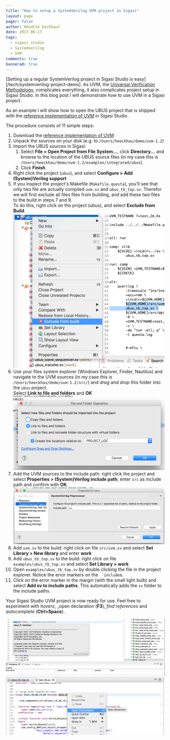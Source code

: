 ```yaml
---
title: "How to setup a SystemVerilog UVM project in Sigasi"
layout: page 
pager: false
author: Hendrik Eeckhaut
date: 2017-06-17
tags: 
  - sigasi studio
  - SystemVerilog
  - UVM
comments: true
bannerad: true
---
```


[Setting up a regular SystemVerilog project in Sigasi Studio is easy][/tech/systemverilog-project-demo]. As UVM, the [Universal Verification Methodology](https://en.wikipedia.org/wiki/Universal_Verification_Methodology), complicates everything, it also complicates project setup in Sigasi Studio. In this blog post I will demonstrate how to use UVM in a Sigasi project.

As an example I will show how to open the UBUS project that is shipped with the [reference implementation of UVM](http://www.accellera.org/downloads/standards/uvm) in Sigasi Studio.

The procedure consists of 11 simple steps:

1. Download the [reference implementation of UVM](http://www.accellera.org/images/downloads/standards/uvm/uvm-1.2.tar.gz)
2. Unpack the sources on your disk (e.g. to `/Users/heeckhau/demo/uvm-1.2`)
3. Import the UBUS sources in Sigasi:
    1. Select **File > Open Project from File System...**, click **Directory...** and browse to the location of the UBUS source files (in my case this is `/Users/heeckhau/demo/uvm-1.2/examples/integrated/ubus`).
    2. Click **Finish**
4. Right click the project (`ubus`), and select **Configure > Add (System)Verilog support**
5. If you inspect the project's Makefile (`Makefile.questa`), you'll see that only two file are actually compiled `uvm.sv` and `ubus_tb_top.sv`. Therefor we will first exclude all files files from building, and add these two files to the build in steps 7 and 9.  
  To do this, right click on the project (ubus), and select **Exclude from Build**.  
  ![Exclude all files from build](systemverilog-uvm-demo/exclude_from_build.png)
6. Use your files system explorer (Windows Explorer, Finder, Nautilus) and navigate to the UVM sources (in my case this is `/Users/heeckhau/demo/uvm-1.2/src/`) and _drag and drop_ this folder into the `ubus` project.  
  Select **Link to file and folders** and **OK**
  ![Link the UVM sources](systemverilog-uvm-demo/link_uvm_sources.png)
7. Add the UVM sources to the include path: right click the project and select **Properties > (System)Verilog include path**; enter `src` as include path and confirm with **OK**.
  ![Set UVM include path](systemverilog-uvm-demo/uvm_include_path.png)
8. Add `uvm.sv` to the build: right click on file `src/uvm.sv` and select **Set Library > New library** and enter **work**
9. Add `ubus_tb_top.sv` to the build: right click on file `examples/ubus_tb_top.sv` and select **Set Library > work**
10. Open `examples/ubus_tb_top.sv` by double clicking the file in the project explorer. Notice the error markers on the `` `include``s.
11. Click on the error marker in the margin (with the small light bulb) and select **Add sv to include paths**. This automatically adds the `sv` folder to the include paths.

Your Sigasi Studio UVM project is now ready for use. Feel free to experiment with _hovers_, _open declaration (**F3**), _find references_ and _autocomplete_ (**Ctrl+Space**).

![UVM interface example hover](systemverilog-uvm-demo/uvm_hover.png)
![UVM open declaration](systemverilog-uvm-demo/uvm_open_declaration.png)
